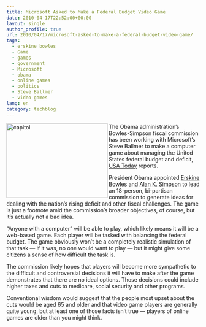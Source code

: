 ```yaml
---
title: Microsoft Asked to Make a Federal Budget Video Game
date: 2010-04-17T22:52:00+00:00
layout: single
author_profile: true
url: 2010/04/17/microsoft-asked-to-make-a-federal-budget-video-game/
tags:
  - erskine bowles
  - Game
  - games
  - government
  - Microsoft
  - obama
  - online games
  - politics
  - Steve Ballmer
  - video games
lang: en
category: techblog
---
```

[<img title="capitol" border="0" alt="capitol" align="left" src="http://lh5.ggpht.com/_vaUVXcmC3OI/S8o0oUFxT4I/AAAAAAAACB0/C3llYJSM9mE/capitol_thumb1.jpg?imgmax=800" width="264" height="194" />](http://lh3.ggpht.com/_vaUVXcmC3OI/S8ouiiiaRQI/AAAAAAAACBo/qDg1myzjv6o/s1600-h/capitol%5B3%5D.jpg) The Obama administration’s Bowles-Simpson fiscal commission has been working with Microsoft’s Steve Ballmer to make a computer game about managing the United States federal budget and deficit, [USA Today](http://www.usatoday.com/news/washington/2010-04-12-deficit_N.htm?csp=hf) reports. 

President Obama appointed [Erskine Bowles](http://en.wikipedia.org/wiki/Erskine_Bowles) and [Alan K. Simpson](http://en.wikipedia.org/wiki/Alan_K._Simpson) to lead an 18-person, bi-partisan commission to generate ideas for dealing with the nation’s rising deficit and other fiscal challenges. The game is just a footnote amid the commission’s broader objectives, of course, but it’s actually not a bad idea. 

“Anyone with a computer” will be able to play, which likely means it will be a web-based game. Each player will be tasked with balancing the federal budget. The game obviously won’t be a completely realistic simulation of that task — if it was, no one would want to play — but it might give some citizens a sense of how difficult the task is. 

The commission likely hopes that players will become more sympathetic to the difficult and controversial decisions it will have to make after the game demonstrates that there are no ideal options. Those decisions could include higher taxes and cuts to medicare, social security and other programs. 

Conventional wisdom would suggest that the people most upset about the cuts would be aged 65 and older and that video game players are generally quite young, but at least one of those facts isn’t true — players of online games are older than you might think.